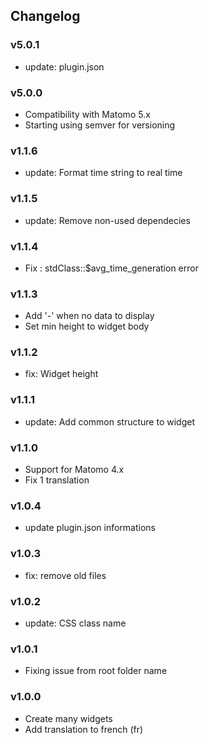 ## Changelog

### v5.0.1

- update: plugin.json

### v5.0.0

- Compatibility with Matomo 5.x
- Starting using semver for versioning

### v1.1.6

- update: Format time string to real time

### v1.1.5

- update: Remove non-used dependecies

### v1.1.4

- Fix : stdClass::$avg_time_generation error

### v1.1.3

- Add '-' when no data to display
- Set min height to widget body

### v1.1.2

- fix: Widget height

### v1.1.1

- update: Add common structure to widget

### v1.1.0

- Support for Matomo 4.x
- Fix 1 translation

### v1.0.4

- update plugin.json informations

### v1.0.3

- fix: remove old files

### v1.0.2

- update: CSS class name

### v1.0.1

- Fixing issue from root folder name

### v1.0.0

- Create many widgets
- Add translation to french (fr)

